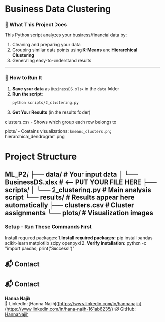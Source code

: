 # Business Data Clustering

### 📌 What This Project Does
This Python script analyzes your business/financial data by:
1. Cleaning and preparing your data  
2. Grouping similar data points using **K-Means** and **Hierarchical Clustering**  
3. Generating easy-to-understand results

---

### 🚀 How to Run It
1. **Save your data** as `BusinessDS.xlsx` in the `data` folder
2. **Run the script**:
   ```bash
   python scripts/2_clustering.py
3. **Get Your Results** (in the results folder)

  clusters.csv - Shows which group each row belongs to

  plots/ - Contains visualizations:
    ```kmeans_clusters.png
    ```hierarchical_dendrogram.png


# Project Structure
ML_P2/
├── data/                   # Your input data
│   └── BusinessDS.xlsx     # <-- PUT YOUR FILE HERE
├── scripts/
│   └── 2_clustering.py     # Main analysis script
└── results/                # Results appear here automatically
   ├── clusters.csv         # Cluster assignments
   └── plots/               # Visualization images
---

### Setup - Run These Commands First
Install required packages:
1.**Install required packages:**
pip install pandas scikit-learn matplotlib scipy openpyxl
2. **Verify installation:**
python -c "import pandas; print('Success!')"

## 📬 Contact

## 📬 Contact

**Hanna Najih**  
💼 LinkedIn: [Hanna Najih]([https://www.linkedin.com/in/hannanajih](https://www.linkedin.com/in/hana-najih-161ab6235/) 
🐱 GitHub: [HannaNajih](https://github.com/HannaNajih)    
